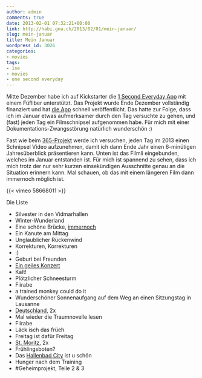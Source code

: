 ```yaml
---
author: admin
comments: true
date: 2013-02-01 07:32:21+00:00
link: http://habi.gna.ch/2013/02/01/mein-januar/
slug: mein-januar
title: Mein Januar
wordpress_id: 3026
categories:
- movies
tags:
- 1se
- movies
- one second everyday
---
```


Mitte Dezember habe ich auf Kickstarter die [1 Second Everyday App](http://www.kickstarter.com/projects/cesarkuriyama/1-second-everyday-app) mit einem Füfliber unterstützt.
Das Projekt wurde Ende Dezember vollständig finanziert und hat [die App](https://itunes.apple.com/ch/app/1-second-everyday/id587823548?l=en&mt=8) schnell veröffentlicht.
Das hatte zur Folge, dass ich im Januar etwas aufmerksamer durch den Tag versuchte zu gehen, und (fast) jeden Tag ein Filmschnipsel aufgenommen habe.
Für mich mit einer Dokumentations-Zwangsstörung natürlich wunderschön :)

Fast wie beim [365-Projekt](http://blog.dasrecht.net/tag/365/) werde ich versuchen, jeden Tag im 2013 einen Schnipsel Video aufzunehmen, damit ich dann Ende Jahr einen 6-minütigen Jahresüberblick präsentieren kann.
Unten ist das Filmli eingebunden, welches im Januar entstanden ist.
Für mich ist spannend zu sehen, dass ich mich trotz der nur sehr kurzen einsekündigen Ausschnitte genau an die Situation erinnern kann.
Mal schauen, ob das mit einem längeren Film dann immernoch möglich ist.

{{< vimeo 58668011 >}}

Die Liste

* Silvester in den Vidmarhallen
* Winter-Wunderland
* Eine schöne Brücke, [immernoch](http://habi.gna.ch/2011/11/28/on-the-road/)
* Ein Kanute am Mittag
* Unglaublicher Rückenwind
* Korrekturen, Korrekturen
* :)
* Geburi bei Freunden
* [Ein geiles Konzert](http://habi.gna.ch/2013/01/08/the-national-fanfare-of-kadebostany-walking-with-a-goast/)
* Kalt!
* Plötzlicher Schneesturm
* Fiirabe
* a trained monkey could do it
* Wunderschöner Sonnenaufgang auf dem Weg an einen Sitzungstag in Lausanne
* [Deutschland](http://www.flickr.com/photos/habi/sets/72157632588693658/), 2x
* Mal wieder die Traumnovelle lesen
* Fiirabe
* Läck isch das früeh
* Freitag ist dafür Freitag
* [St. Moritz](http://www.flickr.com/photos/habi/sets/72157632623130875/), 2x
* Frühlingsboten?
* Das [Hallenbad City](http://www.flickr.com/photos/habi/8427985250/) ist u schön
* Hunger nach dem Training
* #Geheimprojekt, Teile 2 & 3
